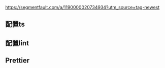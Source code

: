 https://segmentfault.com/a/1190000020734934?utm_source=tag-newest

## 配置ts

## 配置lint

## Prettier

